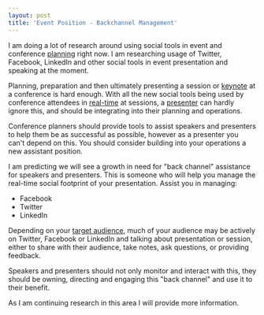 ```yaml
---
layout: post
title: 'Event Position - Backchannel Management'
---
```

I am doing a lot of research around using social tools in event and conference <a class="zem_slink" title="Planning" rel="wikipedia" href="http://en.wikipedia.org/wiki/Planning">planning</a> right now. I am researching usage of Twitter, Facebook, LinkedIn and other social tools in event presentation and speaking at the moment.<p></p>
Planning, preparation and then ultimately presenting a session or <a class="zem_slink" title="Keynote" rel="wikipedia" href="http://en.wikipedia.org/wiki/Keynote">keynote</a> at a conference is hard enough. With all the new social tools being used by conference attendees in <a class="zem_slink" title="Real-time computing" rel="wikipedia" href="http://en.wikipedia.org/wiki/Real-time_computing">real-time</a> at sessions, a <a class="zem_slink" title="Presenter" rel="wikipedia" href="http://en.wikipedia.org/wiki/Presenter">presenter</a> can hardly ignore this, and should be integrating into their planning and operations.<p></p>
Conference planners should provide tools to assist speakers and presenters to help them be as successful as possible, however as a presenter you can't depend on this. You should consider building into your operations a new assistant position.<p></p>
I am predicting we will see a growth in need for "back channel" assistance for speakers and presenters. This is someone who will help you manage the real-time social footprint of your presentation. Assist you in managing:
<ul class="mainlist">
	<li>Facebook</li>
	<li>Twitter</li>
	<li>LinkedIn</li>
</ul>
Depending on your <a class="zem_slink" title="Target audience" rel="wikipedia" href="http://en.wikipedia.org/wiki/Target_audience">target audience</a>, much of your audience may be actively on Twitter, Facebook or LinkedIn and talking about presentation or session, either to share with their audience, take notes, ask questions, or providing feedback.<p></p>
Speakers and presenters should not only monitor and interact with this, they should be owning, directing and engaging this "back channel" and use it to their benefit.<p></p>
As I am continuing research in this area I will provide more information.

